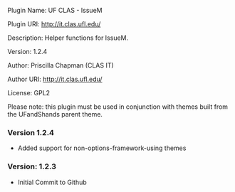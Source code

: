 Plugin Name: UF CLAS - IssueM

Plugin URI: http://it.clas.ufl.edu/

Description: Helper functions for IssueM.

Version: 1.2.4

Author: Priscilla Chapman (CLAS IT)

Author URI: http://it.clas.ufl.edu/

License: GPL2

Please note: this plugin must be used in conjunction with themes built from the UFandShands parent theme.


### Version 1.2.4
- Added support for non-options-framework-using themes

### Version: 1.2.3
- Initial Commit to Github
